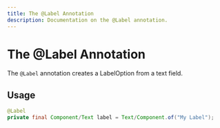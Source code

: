 ```yaml
---
title: The @Label Annotation
description: Documentation on the @Label annotation.
---
```


<script setup>
import ViewGithub from '../../components/ViewGithub.vue'
</script>

# The @Label Annotation

<ViewGithub url="https://github.com/isXander/YetAnotherConfigLib/blob/1.20.x/dev/common/src/main/java/dev/isxander/yacl3/config/v2/api/autogen/Label.java" />

The `@Label` annotation creates a LabelOption from a text field.

## Usage

```java
@Label
private final Component/Text label = Text/Component.of("My Label");
```